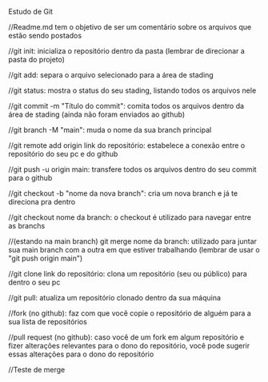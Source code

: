 Estudo de Git

 //Readme.md tem o objetivo de ser um comentário sobre os arquivos que estão sendo postados

 //git init: inicializa o repositório dentro da pasta (lembrar de direcionar a pasta do projeto)

 //git add: separa o arquivo selecionado para a área de stading

 //git status: mostra o status do seu stading, listando todos os arquivos nele

 //git commit -m "Título do commit": comita todos os arquivos dentro da área de stading (ainda não foram enviados ao github)

 //git branch -M "main": muda o nome da sua branch principal

 //git remote add origin link do repositório: estabelece a conexão entre o repositório do seu pc e do github

 //git push -u origin main: transfere todos os arquivos dentro do seu commit para o github

 //git checkout -b "nome da nova branch": cria um nova branch e já te direciona pra dentro

 //git checkout nome da branch: o checkout é utilizado para navegar entre as branchs

 //(estando na main branch) git merge nome da branch: utilizado para juntar sua main branch com a outra em que estiver trabalhando (lembrar de usar o "git push origin main")

 //git clone link do repositório: clona um repositório (seu ou público) para dentro o seu pc

 //git pull: atualiza um repositório clonado dentro da sua máquina

 //fork (no github): faz com que você copie o repositório de alguém para a sua lista de repositórios

 //pull request (no github): caso você de um fork em algum repositório e fizer alterações relevantes para o dono do repositório, você pode sugerir essas alterações para o dono do repositório

 //Teste de merge